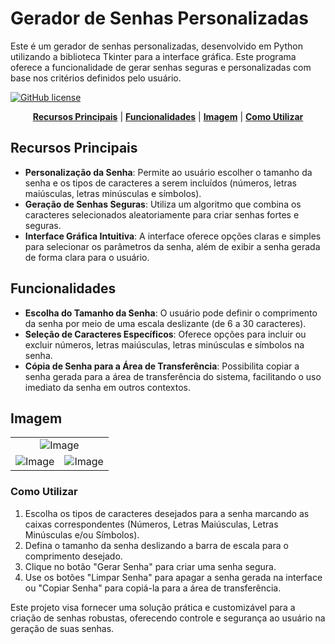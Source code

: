 # Gerador de Senhas Personalizadas

Este é um gerador de senhas personalizadas, desenvolvido em Python utilizando a biblioteca Tkinter para a interface gráfica. Este programa oferece a funcionalidade de gerar senhas seguras e personalizadas com base nos critérios definidos pelo usuário.

[![GitHub license](https://img.shields.io/badge/license-MIT-blue.svg)](https://github.com/IvandeCoelho/geradorSenha/blob/main/LICENSE)

<div align="center">

[**Recursos Principais**](#recursos-principais) | [**Funcionalidades**](#funcionalidades) | [**Imagem**](#imagem) | [**Como Utilizar**](#como-utilizar)

</div>

## Recursos Principais

-   **Personalização da Senha**: Permite ao usuário escolher o tamanho da senha e os tipos de caracteres a serem incluídos (números, letras maiúsculas, letras minúsculas e símbolos).
-   **Geração de Senhas Seguras**: Utiliza um algoritmo que combina os caracteres selecionados aleatoriamente para criar senhas fortes e seguras.
-   **Interface Gráfica Intuitiva**: A interface oferece opções claras e simples para selecionar os parâmetros da senha, além de exibir a senha gerada de forma clara para o usuário.

## Funcionalidades

-   **Escolha do Tamanho da Senha**: O usuário pode definir o comprimento da senha por meio de uma escala deslizante (de 6 a 30 caracteres).
-   **Seleção de Caracteres Específicos**: Oferece opções para incluir ou excluir números, letras maiúsculas, letras minúsculas e símbolos na senha.
-   **Cópia de Senha para a Área de Transferência**: Possibilita copiar a senha gerada para a área de transferência do sistema, facilitando o uso imediato da senha em outros contextos.

## Imagem

<table>
<tr> 
        <td colspan="2" align="center">
<img alt="Image" src="https://github.com/user-attachments/assets/19d5a06b-7fee-42ec-970b-ab943708ba95" />
         </td>
    </tr>
    <tr> 
        <td>
<img alt="Image" src="https://github.com/user-attachments/assets/5e71280d-58d3-4138-83b3-9ea3fbcfc46c" />
         </td>
        <td>
<img alt="Image" src="https://github.com/user-attachments/assets/866c0b88-bd15-421a-95c7-17641ebc3798" />
         </td>
    </tr>
<table>

### Como Utilizar

1. Escolha os tipos de caracteres desejados para a senha marcando as caixas correspondentes (Números, Letras Maiúsculas, Letras Minúsculas e/ou Símbolos).
2. Defina o tamanho da senha deslizando a barra de escala para o comprimento desejado.
3. Clique no botão "Gerar Senha" para criar uma senha segura.
4. Use os botões "Limpar Senha" para apagar a senha gerada na interface ou "Copiar Senha" para copiá-la para a área de transferência.

Este projeto visa fornecer uma solução prática e customizável para a criação de senhas robustas, oferecendo controle e segurança ao usuário na geração de suas senhas.
